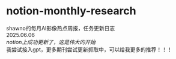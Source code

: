 # notion-monthly-research
shawno的每月AI影像热点周报，任务更新日志<br>
2025.06.06<br>
_notion上成功更新了，这是伟大的开始_<br>
我尝试接入gpt，更多期刊尝试更新抓取中，可以给我更多的推荐！！！
